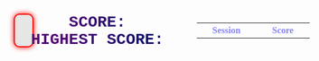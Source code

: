 <html>
<head>
  <title>Basic Doodle Jump HTML Game</title>
  <meta charset="UTF-8">
  <style>
      html, body {
        height: 100%;  
        margin: 0;
        background-image: "backgroundspace.png";      
      }  
      body {
        text-align: center;
        align-items: center;
      }
      .container {
        display: flex;
      }
      canvas {
        border: 2px solid #FF0000;
        background-color: #E6E6E6;
        border-radius: 10px;
        box-shadow: 0px 0px 10px #FF0000;
        display: block;
        margin: 0;
        height: 90%;
        style="display: inline-block;
      }
      table {
        margin-left: 20px;
      }
      info-container {
        display: flex;
        flex-direction: column;
        align-items: flex-start;
        height: 90%;
      }
      #score {
        font-size: 2em;
        font-weight: bold;
        font-family: 'Courier New', monospace;
        top: 0;
        left: 0;
        right: 0;
        width: 300px;
        transform: translateX(-2%);
        text-transform: uppercase;
        background: linear-gradient(to right,  #500573  30%, #161070   75%);
        -webkit-background-clip: text;
        -webkit-text-fill-color: transparent;
        font: {
          size: 20vw;
          family: $font;
	      };
      }
      #highestScore {
        font-size: 2em;
        font-weight: bold;
        color:  #7673ff ;
        transform: translateX(-3%);
         font-family: 'Courier New', monospace;
        top: 0;
        left: 0;
        right: 0;
        width: 300px;
        transform: translateX(-2%);
        text-transform: uppercase;
        background: linear-gradient(to right,  #500573  30%, #161070   75%);
        -webkit-background-clip: text;
        -webkit-text-fill-color: transparent;
        font: {
          size: 20vw;
          family: $font;
      }
      }
      tr
      {
      font-weight: bold;
        color:   #8683fb   ;
        font-family: "Comic Sans MS", "Comic Sans", cursive;
        width: 300px;
      }
      th
      {
      font-weight: bold;
        color:   #8683fb   ;
        font-family: "Comic Sans MS", "Comic Sans", cursive;
        width: 300px;
      }
  </style>
</head>
<body>

<div class="container">
  <div class="canvas-container">
    <canvas width="375" height="667" id="game"></canvas>
  </div>
  <div class="info-container">
    <div id="score">Score: </div>
    <div id="highestScore">Highest Score: </div>
  </div>
  <div class="table">

  <table id="tablearr">
  <!-- Table headers or initial content -->
  <tr>
    <th>Session</th>
    <th>Score</th>
  </tr>
</table>

  </div>
</div>
<script>
    class Platform {
        constructor(x, y) {
            this.x = x;
            this.y = y;
        }
        get X() {
            return this.x;
        }
        get Y() {
            return this.y;
        }
        set X(x)
        {
          this.x=x;
        }
        set Y(y)
        {
          this.y=y;
        }
    }
    class Doodle {
    constructor(x, y, dx, dy) {
      this.x = x;
      this.y = y;
      this.dx = dx;
      this.dy = dy;
      this.width = 40;
      this.height = 60;
    }
    get W() {
      return this.width;
    }
    get H() {
      return this.height;
    }
    get X() {
      return this.x;
    }
    get Y() {
      return this.y;
    }
    set X(x) {
      this.x = x;
    }
    set Y(y) {
      this.y = y;
    }
    get Dx() {
      return this.dx;
    }
    get Dy() {
      return this.dy;
    }
    set Dx(dx) {
      this.dx = dx;
    }
    set Dy(dy) {
      this.dy = dy;
    }
  }
/*
  class Platforms {
    constructor() {
      this.myPlatforms = []
    }
    //
    newPlatform(x, y) {
      let p = new Platform(x, y)
      this.myPlatforms.push(x, y)
      return p
    }
    //
    get allPlatforms() {
      return this.myPlatforms
    }
    //
    get PlatformLength() {
      return this.myPlatforms.length
    }
  }
  */
  //helper method for the while loop
  function random(min, max) {
    return Math.random() * (max - min) + min;
  }
  //set values for the platforms
  const canvas = document.getElementById('game');
  const context = canvas.getContext('2d');
  // width and height of each platform and where platforms start
  const platformWidth = 65;
  const platformHeight = 20;
  const platformStart = canvas.height - 50; //platformStart - 617
  // player physics
  const gravity = 0.33;
  const drag = 0.3;
  const bounceVelocity = -12.5;
  //window varible
  var windowId = undefined;
  //score counter and variable
  var score = 0;
  var highscore = getHighScore(); //highscore
  //
  // minimum and maximum vertical space between each platform
  let minPlatformSpace = 15;
  let maxPlatformSpace = 20;
  //* starting adding platforms to the canvas 
  let y = platformStart;
  let doodlePlatforms = [new Platform(canvas.width / 2 - platformWidth / 2, platformStart)];
  //doodle image
  var dimg = new Image();
  dimg.src = "https://raw.githubusercontent.com/JasonMize/coding-league-assets/master/doodle-jump-doodler.png";
  //platforms image
  var pimg = new Image();
  pimg.src = "platform3.png";
  //background image
  var bimg = new Image();
  bimg.src = "dbackground(1).png";
  //create platforms until y reaches
  while (y > 0) {
    // the next platform can be placed above the previous one with a space
    // somewhere between the min and max space
    y -= platformHeight + random(minPlatformSpace, maxPlatformSpace); 
    //suppose it is y = 595 when called
    // a platform can be placed anywhere 25px from the left edge of the canvas
    // and 25px from the right edge of the canvas (taking into account platform
    // width).
    // however the first few platforms cannot be placed in the center so
    // that the player will bounce up and down without going up the screen
    // until they are ready to move
    let x;
    do {
      x = random(25, canvas.width - 25 - platformWidth); //x = 259 suppose
    } while (
      y > canvas.height / 2 &&
      x > canvas.width / 2 - platformWidth * 1.5 &&
      x < canvas.width / 2 + platformWidth / 2
    );
    doodlePlatforms.push(new Platform(x, y))
  }
  // the doodle 
  /*
  const doodle = {
    width: 40,
    height: 60,
    x: canvas.width / 2 - 20,
    y: platformStart - 60,
    //velocity
    dx: 0,
    dy: 0
  };
  */
  let doodle = new Doodle(canvas.width / 2 - 20, platformStart - 60, 0, 0);
  // keep track of player direction and actions
  let playerDir = 0;
  let keydown = false;
  let prevDoodleY = doodle.Y;
  //game loop
  function loop() {
    //updateScore();
    //check if the doodle falls off
    if(doodle.Y > canvas.height) {
      alert("Doodle fell off, game over!!!!!");
      if (score > highscore) {
        highscore = score;
        document.getElementById('highestScore').innerHTML = "Highscore: "+ highscore;
        document.cookie = 'highscore' + '=' + score + '; expires=' +    daysToExpire + ';SameSite=None';
        console.log(highscore);
      }
      document.getElementById('score').innerHTML = "Score: "+score;
      cancelAnimationFrame(windowId); 
      createNewCookie();
      location.reload();       
      return;
    }
    windowId = undefined;
    requestAnimationFrame(loop);
    //context.clearRect(0,0,canvas.width,canvas.height);
    //drawing background from image
    context.drawImage(bimg, 0, 0, canvas.width,canvas.height);
    // apply gravity to doodle
    doodle.Dy += gravity;
    // if doodle reaches the middle of the screen, move the platforms down
    // instead of doodle up to make it look like doodle is going up
    if (doodle.Y < canvas.height / 2 && doodle.Dy < 0) {
      doodlePlatforms.forEach(function(platform) {
        platform.Y += -doodle.Dy;
      });
      // add more platforms to the top of the screen as doodle moves up
      while (doodlePlatforms[doodlePlatforms.length - 1].Y > 0) {
        doodlePlatforms.push(new Platform(random(25, canvas.width - 25 - platformWidth),doodlePlatforms[doodlePlatforms.length - 1].Y - (platformHeight + random(minPlatformSpace, maxPlatformSpace))));
        score++;
        document.getElementById('score').innerHTML = "Score: "+score;
        // add a bit to the min/max platform space as the player goes up
        minPlatformSpace += 0.5;
        maxPlatformSpace += 0.5;
        // cap max space
        maxPlatformSpace = Math.min(maxPlatformSpace, canvas.height / 2);
      }
    }
    else {
      doodle.Y += doodle.Dy;
    }
    // only apply drag to horizontal movement if key is not pressed
    if (!keydown) {
      if (playerDir < 0) {
        doodle.Dx += drag;
        // don't let dx go above 0
        if (doodle.Dx > 0) {
          doodle.Dx = 0;
          playerDir = 0;
        }
      }
      else if (playerDir > 0) {
        doodle.Dx -= drag;
        if (doodle.Dx < 0) {
          doodle.Dx = 0;
          playerDir = 0;
        }
      }
    }
    doodle.X += doodle.Dx;
    // make doodle wrap the screen
    if (doodle.X + doodle.W < 0) {
      doodle.X = canvas.width;
    }
    else if (doodle.X > canvas.width) {
      doodle.X = -doodle.W;
    }
    // draw platforms
    context.fillStyle = 'green';
    doodlePlatforms.forEach(function(platform) {
      //context.fillRect(platform.X, platform.Y, platformWidth, platformHeight);
      context.drawImage(pimg, platform.X, platform.Y, platformWidth, platformHeight);
      // make doodle jump if it collides with a platform from above
      if (
        // doodle is falling
        doodle.Dy > 0 &&
        // doodle was previous above the platform
        prevDoodleY + doodle.H <= platform.Y &&
        // doodle collides with platform
        // (Axis Aligned Bounding Box [AABB] collision check)
        doodle.X < platform.X + platformWidth &&
        doodle.X + doodle.W > platform.X &&
        doodle.Y < platform.Y + platformHeight &&
        doodle.Y + doodle.H > platform.Y
      ) {
        // reset doodle position so it's on top of the platform
        doodle.Y = platform.Y - doodle.H;
        doodle.Dy = bounceVelocity;
      }
    });
    // draw doodle
    context.fillStyle = 'yellow';
    //context.fillRect(doodle.X, doodle.Y, doodle.W, doodle.H);
    context.drawImage(dimg, doodle.X, doodle.Y, doodle.W, doodle.H);
    prevDoodleY = doodle.Y;
    // remove any platforms that have gone offscreen
    doodlePlatforms = doodlePlatforms.filter(function(platform) {
      return platform.Y < canvas.height;
    })
  }
  // listen to keyboard events to move doodle
  document.addEventListener('keydown', function(e) {
    // left arrow key
    if (e.which === 37) {
      keydown = true;
      playerDir = -1;
      doodle.Dx = -3;
    }
    // right arrow key
    else if (e.which === 39) {
      keydown = true;
      playerDir = 1;
      doodle.Dx = 3;
    }
  });
  document.addEventListener('keyup', function(e) {
    keydown = false;
  });
  // start the game
  windowId = requestAnimationFrame(loop);
  //updateScore();
  function getHighScore() {
  var cookieString = document.cookie;
  var cookieArray = cookieString.split(";");
  // Iterate over each cookie
  for (var i = 0; i < cookieArray.length; i++) {
    var cookie = cookieArray[i].trim();
    // Check if the cookie starts with the provided name
    if (cookie.startsWith("highscore=")) {
      // Extract and return the cookie value
      var score = parseInt(cookie.substring("highscore=".length));    
      return score;
      }
  }
  // Return null if the cookie is not found
  console.log("notfound");
  return null;
  }
  console.log(getHighScore());
  </script>


  <script>
  var cookieValue = document.cookie;
  const daysToExpire = new Date(2147483647 * 1000).toUTCString();
  // Split the cookie string into an array of cookies
  var cookies = cookieValue.split(';');
  // Get the table body element
  var tableBody = document.querySelector('#tablearr');
  // Generate table rows for each cookie
function tablegen() {
  for (var i = 0; i < cookies.length; i++) {
    var cookie = cookies[i].trim().split('=');
    var name = cookie[0];
    var value = cookie[1];
    var row = document.createElement('tr');
    var nameCell = document.createElement('td');
    nameCell.textContent = name;
    row.appendChild(nameCell); //adds the item
    var valueCell = document.createElement('td');
    valueCell.textContent = value;
    row.appendChild(valueCell);
    tableBody.appendChild(row);
    var deleteButtonCell = document.createElement('td');
    var deleteButton = document.createElement('button'); //the butotn
    deleteButton.textContent = 'rmove'; //text in button
    deleteButton.addEventListener('click', function()
    {
      deleteCookie(name); //functino so that it doesn't run automatically
    });
    deleteButtonCell.appendChild(deleteButton);
    row.appendChild(deleteButtonCell); //these 2 add the button
  }
}
  function createNewCookie() {
    // Generate a new cookie name and value
    var cookieName = 'player' + (document.cookie.split('player').length - 1); //checks the length of how many users there are
    var cookieValue = score;
    // Set the new cookie
    document.cookie = cookieName + '=' + cookieValue + '; expires=' + daysToExpire + ';SameSite=None';
    var tableBody = document.querySelector('#tablearr');  //returns the table
  }
  function deleteCookie(cookieName) {
      document.cookie = cookieName + '=; expires=Thu, 01 Jan 1970 00:00:00 UTC; path=/;';
  }
 

// Retrieve all cookies and split them into individual name-value pairs
var cookieString = document.cookie;
var cookiePairs = cookieString.split(";");

// Create a 2D array to store the cookie names and values
var cookieArray = [];

// Iterate over each cookie pair
for (var i = 0; i < cookiePairs.length; i++) {
  // Extract the cookie name and value
  var cookiePair = cookiePairs[i].trim();
  var equals = cookiePair.indexOf("=");

  // Extract the cookie name and value
  var cookieName = cookiePair.substr(0, equals);
  var cookieValue = cookiePair.substr(equals + 1);

  // Create a new array to store the name-value pair
  var cookie = [cookieName, cookieValue];

  // Add the cookie array to the main cookieArray
  cookieArray.push(cookie);
}

// Now you have a 2D array (cookieArray) containing all the cookie names and values
console.log(cookieArray);



var table = document.getElementById("tablearr");

for (var i = 0; i < cookieArray.length; i++) {
  if (cookieArray[i][0].startsWith("highscore")) {
    highscoreRowIndex = i;
    console.log("found");
    console.log(cookieArray[i][0]);

    cookieArray = deleteRow(cookieArray, i);

    break;
  }
}

function deleteRow(arr, row) {
  arr = arr.slice(0); // make a copy
  arr.splice(row, 1);
  return arr;
}


// Iterate over each cookie array in the 2D array
for (var i = 0; i < cookieArray.length; i++) {
  // Create a new row
  var row = document.createElement("tr");
  
  // Iterate over each element in the cookie array
  for (var j = 0; j < cookieArray[i].length; j++) {
    // Create a new cell
    var cell = document.createElement("td");
    
    // Set the cell text to the value in the cookie array
    cell.textContent = cookieArray[i][j];
    
    // Append the cell to the row
    row.appendChild(cell);
  }
  
  // Append the row to the table
  table.appendChild(row);
}









function getHighScore() {
  var cookieString = document.cookie;
  var cookieArray = cookieString.split(";");

  // Iterate over each cookie
  for (var i = 0; i < cookieArray.length; i++) {
    var cookie = cookieArray[i].trim();

    // Check if the cookie starts with the provided name
    if (cookie.startsWith("highscore=")) {
      // Extract and return the cookie value
      var score = parseInt(cookie.substring("highscore=".length));    
      return score;
      }
  }

  // Return null if the cookie is not found
  console.log("notfound");
  return null;
}


getHighScore();
console.log(getHighScore());
document.getElementById('highestScore').innerHTML = "Highest Score: " + getHighScore();

</script> 
  </body>
  </html>